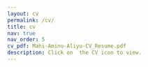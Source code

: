 ```yaml
---
layout: cv
permalink: /cv/
title: cv
nav: true
nav_order: 5
cv_pdf: Mahi-Aminu-Aliyu-CV_Resume.pdf
description: Click on  the CV icon to view.
---
```

